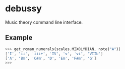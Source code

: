 # debussy
Music theory command line interface.

## Example
```python
>>> get_roman_numerals(scales.MIXOLYDIAN, note("A"))
['I', 'ii', 'iii+', 'IV', 'v', 'vi', 'VIIb']
['A', 'Bm', 'C#m', 'D', 'Em', 'F#m', 'G']
>>>
```